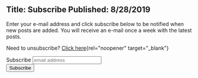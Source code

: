 Title: Subscribe
Published: 8/28/2019
---
Enter your e-mail address and click subscribe below to be notified when new posts are added. You will receive an e-mail once a week with the latest posts.

Need to unsubscribe? [Click here](https://michaelburch.us19.list-manage.com/unsubscribe?u=f0c08361c874ad3d7e05174e0&id=bad331a888){rel="noopener" target="_blank"}
<!-- Begin Mailchimp Signup Form -->
<link href="//cdn-images.mailchimp.com/embedcode/slim-10_7.css" rel="stylesheet" type="text/css">
<style type="text/css">

</style>
<div id="mc_embed_signup">
<form action="https://michaelburch.us19.list-manage.com/subscribe/post?u=f0c08361c874ad3d7e05174e0&amp;id=bad331a888" method="post" id="mc-embedded-subscribe-form" name="mc-embedded-subscribe-form" class="validate" target="_blank" novalidate>
    <div id="mc_embed_signup_scroll">
	<label for="mce-EMAIL">Subscribe</label>
	<input type="email" value="" name="EMAIL" class="email" id="mce-EMAIL" placeholder="email address" required>
    <!-- real people should not fill this in and expect good things - do not remove this or risk form bot signups-->
    <div style="position: absolute; left: -5000px;" aria-hidden="true"><input type="text" name="b_f0c08361c874ad3d7e05174e0_bad331a888" tabindex="-1" value=""></div>
    <div class="clear"><input type="submit" value="Subscribe" name="subscribe" id="mc-embedded-subscribe" class="button"></div>
    </div>
</form>
</div>

<!--End mc_embed_signup-->